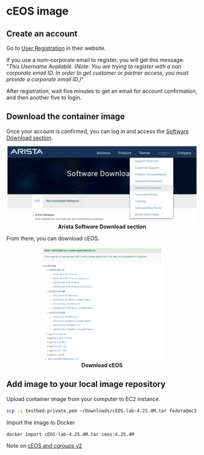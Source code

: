 # cEOS image

## Create an account

Go to [User Registration](https://www.arista.com/en/user-registration) in their website.


If you use a nom-corporate email to register, you will get this message: "_This Username Available. (Note: You are trying to register with a non corporate email ID. In order to get customer or partner access, you must provide a corporate email ID.)_"

After registration, wait five minutes to get an email for account confirmation, and then another five to login.

## Download the container image

Once your account is confirmed, you can log in and access the [Software Download section](https://www.arista.com/en/support/software-download).

<p align="center">
  <img height="200" title="Software Download section" src="../pictures/Arista_Download.png"><br>
  <b>Arista Software Download section</b><br>
</p>

From there, you can download cEOS.

<p align="center">
  <img height="300" title="Download cEOS" src="../pictures/Download_cEOS.png"><br>
  <b>Download cEOS</b><br>
</p>

## Add image to your local image repository

Upload container image from your computer to EC2 instance.

```bash
scp -i testbed-private.pem ~/Downloads/cEOS-lab-4.25.4M.tar fedora@ec2-44-192-86-27.compute-1.amazonaws.com:/home/fedora
```

Import the image to Docker

```bash
docker import cEOS-lab-4.25.4M.tar ceos:4.25.4M
```

Note on [cEOS and cgroups v2](https://github.com/srl-labs/containerlab/issues/467)